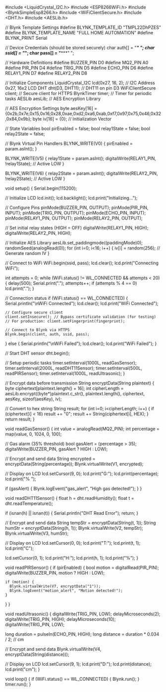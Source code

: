 #include <LiquidCrystal_I2C.h>
#include <ESP8266WiFi.h>
#include <BlynkSimpleEsp8266.h>
#include <WiFiClientSecure.h>
#include <DHT.h>
#include <AESLib.h>

// Blynk Template Settings
#define BLYNK_TEMPLATE_ID "TMPL22DhPZES"
#define BLYNK_TEMPLATE_NAME "FULL HOME AUTOMATION"
#define BLYNK_PRINT Serial

// Device Credentials (should be stored securely)
char auth[] = "*********" ";
char ssid[] = "***";
char pass[] = "*********" ";

// Hardware Definitions
#define BUZZER_PIN D0
#define MQ2_PIN A0
#define PIR_PIN D4
#define TRIG_PIN D5
#define ECHO_PIN D6
#define RELAY1_PIN D7
#define RELAY2_PIN D8

// Initialize Components
LiquidCrystal_I2C lcd(0x27, 16, 2);  // I2C Address 0x27, 16x2 LCD
DHT dht(D3, DHT11);                  // DHT11 on pin D3
WiFiClientSecure client;              // Secure client for HTTPS
BlynkTimer timer;                    // Timer for periodic tasks
AESLib aesLib;                       // AES Encryption Library

// AES Encryption Settings
byte aesKey[16] = {0x2b,0x7e,0x15,0x16,0x28,0xae,0xd2,0xa6,0xab,0xf7,0x97,0x75,0x46,0x32,0x84,0x9b};
byte iv[16] = {0};  // Initialization Vector

// State Variables
bool pirEnabled = false;
bool relay1State = false;
bool relay2State = false;

// Blynk Virtual Pin Handlers
BLYNK_WRITE(V0) { pirEnabled = param.asInt(); }

BLYNK_WRITE(V5) {
  relay1State = param.asInt();
  digitalWrite(RELAY1_PIN, !relay1State); // Active LOW
}

BLYNK_WRITE(V6) {
  relay2State = param.asInt();
  digitalWrite(RELAY2_PIN, !relay2State); // Active LOW
}

void setup() {
  Serial.begin(115200);
  
  // Initialize LCD
  lcd.init();
  lcd.backlight();
  lcd.print("Initializing...");
  
  // Configure Pins
  pinMode(BUZZER_PIN, OUTPUT);
  pinMode(PIR_PIN, INPUT);
  pinMode(TRIG_PIN, OUTPUT);
  pinMode(ECHO_PIN, INPUT);
  pinMode(RELAY1_PIN, OUTPUT);
  pinMode(RELAY2_PIN, OUTPUT);
  
  // Set initial relay states (HIGH = OFF)
  digitalWrite(RELAY1_PIN, HIGH);
  digitalWrite(RELAY2_PIN, HIGH);

  // Initialize AES Library
  aesLib.set_paddingmode((paddingMode)0);
  randomSeed(analogRead(0));
  for (int i=0; i<16; i++) {
    iv[i] = random(256);  // Generate random IV
  }

  // Connect to WiFi
  WiFi.begin(ssid, pass);
  lcd.clear();
  lcd.print("Connecting WiFi");
  
  int attempts = 0;
  while (WiFi.status() != WL_CONNECTED && attempts < 20) {
    delay(500);
    Serial.print(".");
    attempts++;
    if (attempts % 4 == 0) lcd.print(".");
  }

  // Connection status
  if (WiFi.status() == WL_CONNECTED) {
    Serial.println("\nWiFi Connected");
    lcd.clear();
    lcd.print("WiFi Connected");
    
    // Configure secure client
    client.setInsecure(); // Bypass certificate validation (for testing)
    // For production: client.setFingerprint(fingerprint);
    
    // Connect to Blynk via HTTPS
    Blynk.begin(client, auth, ssid, pass);
  } else {
    Serial.println("\nWiFi Failed");
    lcd.clear();
    lcd.print("WiFi Failed");
  }

  // Start DHT sensor
  dht.begin();
  
  // Setup periodic tasks
  timer.setInterval(1000L, readGasSensor);
  timer.setInterval(2000L, readDHT11Sensor);
  timer.setInterval(500L, readPIRSensor);
  timer.setInterval(1000L, readUltrasonic);
}

// Encrypt data before transmission
String encryptData(String plaintext) {
  byte ciphertext[plaintext.length() + 16];
  int cipherLength = aesLib.encrypt((byte*)plaintext.c_str(), plaintext.length(), ciphertext, aesKey, sizeof(aesKey), iv);
  
  // Convert to hex string
  String result;
  for (int i=0; i<cipherLength; i++) {
    if (ciphertext[i] < 16) result += "0";
    result += String(ciphertext[i], HEX);
  }
  return result;
}

void readGasSensor() {
  int value = analogRead(MQ2_PIN);
  int percentage = map(value, 0, 1024, 0, 100);
  
  // Gas alarm (35% threshold)
  bool gasAlert = (percentage > 35);
  digitalWrite(BUZZER_PIN, gasAlert ? HIGH : LOW);
  
  // Encrypt and send data
  String encrypted = encryptData(String(percentage));
  Blynk.virtualWrite(V1, encrypted);
  
  // Display on LCD
  lcd.setCursor(9, 0);
  lcd.print("G:");
  lcd.print(percentage);
  lcd.print("% ");
  
  if (gasAlert) {
    Blynk.logEvent("gas_alert", "High gas detected!");
  }
}

void readDHT11Sensor() {
  float h = dht.readHumidity();
  float t = dht.readTemperature();

  if (isnan(h) || isnan(t)) {
    Serial.println("DHT Read Error");
    return;
  }

  // Encrypt and send data
  String tempStr = encryptData(String(t, 1));
  String humStr = encryptData(String(h, 1));
  Blynk.virtualWrite(V2, tempStr);
  Blynk.virtualWrite(V3, humStr);

  // Display on LCD
  lcd.setCursor(0, 0);
  lcd.print("T:");
  lcd.print(t, 1);
  lcd.print("C");
  
  lcd.setCursor(0, 1);
  lcd.print("H:");
  lcd.print(h, 1);
  lcd.print("%");
}

void readPIRSensor() {
  if (pirEnabled) {
    bool motion = digitalRead(PIR_PIN);
    digitalWrite(BUZZER_PIN, motion ? HIGH : LOW);
    
    if (motion) {
      Blynk.virtualWrite(V7, encryptData("1"));
      Blynk.logEvent("motion_alert", "Motion detected!");
    }
  }
}

void readUltrasonic() {
  digitalWrite(TRIG_PIN, LOW);
  delayMicroseconds(2);
  digitalWrite(TRIG_PIN, HIGH);
  delayMicroseconds(10);
  digitalWrite(TRIG_PIN, LOW);

  long duration = pulseIn(ECHO_PIN, HIGH);
  long distance = duration * 0.034 / 2; // cm
  
  // Encrypt and send data
  Blynk.virtualWrite(V4, encryptData(String(distance)));
  
  // Display on LCD
  lcd.setCursor(9, 1);
  lcd.print("D:");
  lcd.print(distance);
  lcd.print("cm");
}

void loop() {
  if (WiFi.status() == WL_CONNECTED) {
    Blynk.run();
  }
  timer.run();
}
